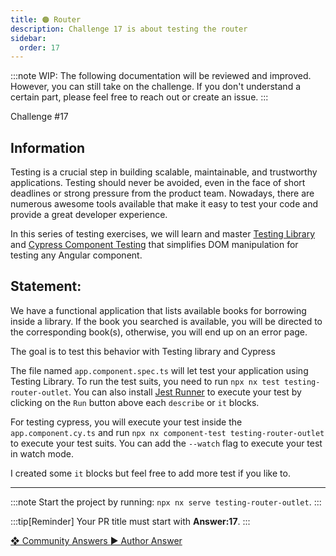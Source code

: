 ```yaml
---
title: 🟠 Router
description: Challenge 17 is about testing the router
sidebar:
  order: 17
---
```


:::note
WIP: The following documentation will be reviewed and improved. However, you can still take on the challenge. If you don't understand a certain part, please feel free to reach out or create an issue.
:::

<div class="chip">Challenge #17</div>

## Information

Testing is a crucial step in building scalable, maintainable, and trustworthy applications.
Testing should never be avoided, even in the face of short deadlines or strong pressure from the product team.
Nowadays, there are numerous awesome tools available that make it easy to test your code and provide a great developer experience.

In this series of testing exercises, we will learn and master [Testing Library](https://testing-library.com/docs/) and [Cypress Component Testing](https://docs.cypress.io/guides/component-testing/angular/overview) that simplifies DOM manipulation for testing any Angular component.

## Statement:

We have a functional application that lists available books for borrowing inside a library. If the book you searched is available, you will be directed to the corresponding book(s), otherwise, you will end up on an error page.

The goal is to test this behavior with Testing library and Cypress

The file named `app.component.spec.ts` will let test your application using Testing Library. To run the test suits, you need to run `npx nx test testing-router-outlet`. You can also install [Jest Runner](https://marketplace.visualstudio.com/items?itemName=firsttris.vscode-jest-runner) to execute your test by clicking on the `Run` button above each `describe` or `it` blocks.

For testing cypress, you will execute your test inside the `app.component.cy.ts` and run `npx nx component-test testing-router-outlet` to execute your test suits. You can add the `--watch` flag to execute your test in watch mode.

I created some `it` blocks but feel free to add more test if you like to.

---

:::note
Start the project by running: `npx nx serve testing-router-outlet`.
:::

:::tip[Reminder]
Your PR title must start with <b>Answer:17</b>.
:::

<div class="article-footer">
  <a
    href="https://github.com/tomalaforge/angular-challenges/pulls?q=label%3A17+label%3Aanswer"
    alt="Router community solutions">
    ❖ Community Answers
  </a>
  <a
    href='https://github.com/tomalaforge/angular-challenges/pulls?q=label%3A17+label%3A'
    alt="Router solution author">
    ▶︎ Author Answer
  </a>
  </div>
